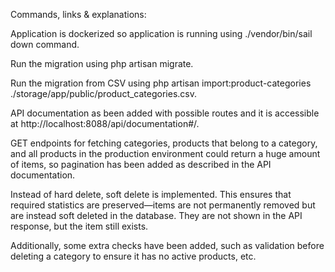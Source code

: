 Commands, links & explanations:

Application is dockerized so application is running using ./vendor/bin/sail down command.

Run the migration using php artisan migrate.

Run the migration from CSV using php artisan import:product-categories ./storage/app/public/product_categories.csv.

API documentation as been added with possible routes and it is accessible at http://localhost:8088/api/documentation#/.

GET endpoints for fetching categories, products that belong to a category, and all products in the production environment could return a huge amount of items, so pagination has been added as described in the API documentation.

Instead of hard delete, soft delete is implemented. This ensures that required statistics are preserved—items are not permanently removed but are instead soft deleted in the database. They are not shown in the API response, but the item still exists.

Additionally, some extra checks have been added, such as validation before deleting a category to ensure it has no active products, etc.
